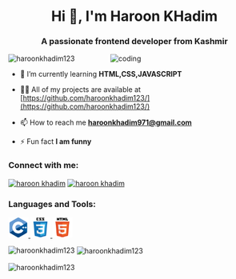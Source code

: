 
  <h1 align="center">Hi 👋, I'm Haroon KHadim</h1>
    
<h3 align="center">A passionate frontend developer from Kashmir</h3>
<img align="right" alt="coding" width="300" src="https://camo.githubusercontent.com/4d9f5ecceb711eec6e2018f38a5677dc657c9738d4a65ba3b928c41c0a45b439/68747470733a2f2f6d69726f2e6d656469756d2e636f6d2f6d61782f313336302f302a37513379765349765f7430696f4a2d5a2e676966">

<p align="left"> <img src="https://komarev.com/ghpvc/?username=haroonkhadim123&label=Profile%20views&color=0e75b6&style=flat" alt="haroonkhadim123" /> </p>

- 🌱 I’m currently learning **HTML,CSS,JAVASCRIPT**

- 👨‍💻 All of my projects are available at [https://github.com/haroonkhadim123/](https://github.com/haroonkhadim123/)

- 📫 How to reach me **haroonkhadim971@gmail.com**

- ⚡ Fun fact **I am funny**

<h3 align="left">Connect with me:</h3>
<p align="left">
<a href="https://fb.com/haroon khadim" target="blank"><img align="center" src="https://raw.githubusercontent.com/rahuldkjain/github-profile-readme-generator/master/src/images/icons/Social/facebook.svg" alt="haroon khadim" height="30" width="40" /></a>
<a href="https://instagram.com/haroon khadim" target="blank"><img align="center" src="https://raw.githubusercontent.com/rahuldkjain/github-profile-readme-generator/master/src/images/icons/Social/instagram.svg" alt="haroon khadim" height="30" width="40" /></a>
</p>

<h3 align="left">Languages and Tools:</h3>
<p align="left"> <a href="https://www.w3schools.com/cpp/" target="_blank" rel="noreferrer"> <img src="https://raw.githubusercontent.com/devicons/devicon/master/icons/cplusplus/cplusplus-original.svg" alt="cplusplus" width="40" height="40"/> </a> <a href="https://www.w3schools.com/css/" target="_blank" rel="noreferrer"> <img src="https://raw.githubusercontent.com/devicons/devicon/master/icons/css3/css3-original-wordmark.svg" alt="css3" width="40" height="40"/> </a> <a href="https://www.w3.org/html/" target="_blank" rel="noreferrer"> <img src="https://raw.githubusercontent.com/devicons/devicon/master/icons/html5/html5-original-wordmark.svg" alt="html5" width="40" height="40"/> </a> </p>

<p><img align="left" src="https://github-readme-stats.vercel.app/api/top-langs?username=haroonkhadim123&show_icons=true&locale=en&layout=compact" alt="haroonkhadim123" /></p>

<p>&nbsp;<img align="center" src="https://github-readme-stats.vercel.app/api?username=haroonkhadim123&show_icons=true&locale=en" alt="haroonkhadim123" /></p>

<p><img align="center" src="https://github-readme-streak-stats.herokuapp.com/?user=haroonkhadim123&" alt="haroonkhadim123" /></p>

